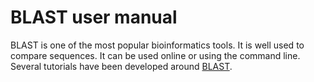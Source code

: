 # BLAST user manual
BLAST is one of the most popular bioinformatics tools. It is well used to compare sequences. It can be used online or using the command line.
Several tutorials have been developed around [BLAST](https://www.ncbi.nlm.nih.gov/books/NBK1734/).

